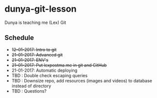 # dunya-git-lesson
Dunya is teaching me (Lex) Git

## Schedule

- ~~12-01-2017: Intro to git~~
- ~~21-01-2017: Advanced git~~
- ~~21-01-2017: ENV's~~
- ~~21-01-2017: Put lexpostma.me in git and GitHub~~
- 21-01-2017: Automatic deploying
- TBD       : Double check escaping queries
- TBD       : Downsize repo, add resources (images and videos) to database instead of directory
- TBD       : Questions?
